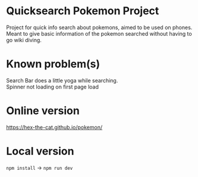 # Quicksearch Pokemon Project

Project for quick info search about pokemons, aimed to be used on phones.  
Meant to give basic information of the pokemon searched without having to go wiki diving.

# Known problem(s)

Search Bar does a little yoga while searching.  
Spinner not loading on first page load  

# Online version

https://hex-the-cat.github.io/pokemon/

# Local version

```npm install``` -> ```npm run dev```

